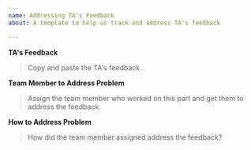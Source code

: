 ```yaml
---
name: Addressing TA's Feedback
about: A template to help us track and address TA's feedback

---
```


**TA's Feedback**
> Copy and paste the TA's feedback.

**Team Member to Address Problem**
> Assign the team member who worked on this part and get them to address the feedback.

**How to Address Problem** 
> How did the team member assigned address the feedback?
